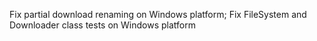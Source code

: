 Fix partial download renaming on Windows platform; Fix FileSystem and Downloader class tests on Windows platform